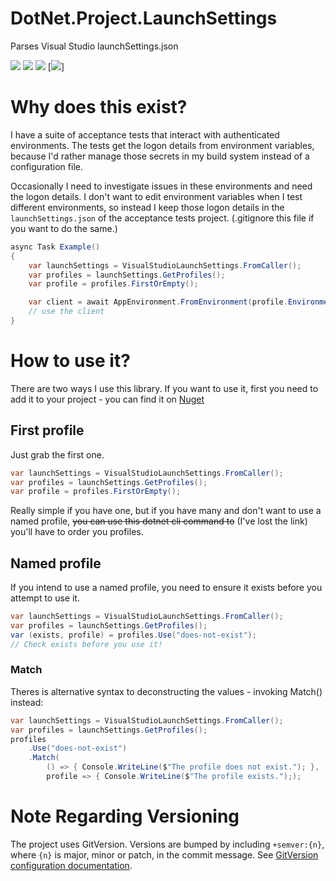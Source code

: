 # DotNet.Project.LaunchSettings
Parses Visual Studio launchSettings.json

[![](https://img.shields.io/azure-devops/build/andygjp0828/DotNet.Project.LaunchSettings/1.svg?style=flat)](https://dev.azure.com/andygjp0828/DotNet.Project.LaunchSettings/_build?definitionId=1)
![](https://img.shields.io/azure-devops/tests/andygjp0828/DotNet.Project.LaunchSettings/1.svg?style=flat)
[![](https://img.shields.io/nuget/v/DotNet.Project.LaunchSettings.svg?style=plastic)](https://www.nuget.org/packages/DotNet.Project.LaunchSettings/)
[![](https://img.shields.io/github/license/andygjp/DotNet.Project.LaunchSettings.svg)]

# Why does this exist?

I have a suite of acceptance tests that interact with authenticated environments. 
The tests get the logon details from environment variables, because
I'd rather manage those secrets in my build system instead of a configuration file.

Occasionally I need to investigate issues in these environments and need the logon
details. I don't want to edit environment variables when I test different environments, 
so instead I keep those logon details in the `launchSettings.json` of the acceptance 
tests project. (.gitignore this file if you want to do the same.)

```c#
async Task Example()
{
    var launchSettings = VisualStudioLaunchSettings.FromCaller();
    var profiles = launchSettings.GetProfiles();
    var profile = profiles.FirstOrEmpty();

    var client = await AppEnvironment.FromEnvironment(profile.EnvironmentVariables).CreateClient();
    // use the client
}
```

# How to use it?

There are two ways I use this library. If you want to use it, first you need to add it to your
project - you can find it on [Nuget](https://www.nuget.org/packages/DotNet.Project.LaunchSettings/)

## First profile
Just grab the first one.

```c#
var launchSettings = VisualStudioLaunchSettings.FromCaller();
var profiles = launchSettings.GetProfiles();
var profile = profiles.FirstOrEmpty();
```

Really simple if you have one, but if you have many and don't want to use a named profile,
~~you can use this dotnet cli command to~~ (I've lost the link) you'll have to order you profiles.

## Named profile
If you intend to use a named profile, you need to ensure it exists before you attempt to use it.

```c#
var launchSettings = VisualStudioLaunchSettings.FromCaller();
var profiles = launchSettings.GetProfiles();
var (exists, profile) = profiles.Use("does-not-exist");
// Check exists before you use it!
```

### Match
Theres is alternative syntax to deconstructing the values - invoking Match() instead:

```c#
var launchSettings = VisualStudioLaunchSettings.FromCaller();
var profiles = launchSettings.GetProfiles();
profiles
    .Use("does-not-exist")
    .Match(
        () => { Console.WriteLine($"The profile does not exist."); },
        profile => { Console.WriteLine($"The profile exists."););
```

# Note Regarding Versioning
The project uses GitVersion. Versions are bumped by including `+semver:{n}`, where `{n}` is major, minor or patch, in the commit message. See [GitVersion configuration documentation](https://gitversion.readthedocs.io/en/latest/configuration/#global-configuration).
